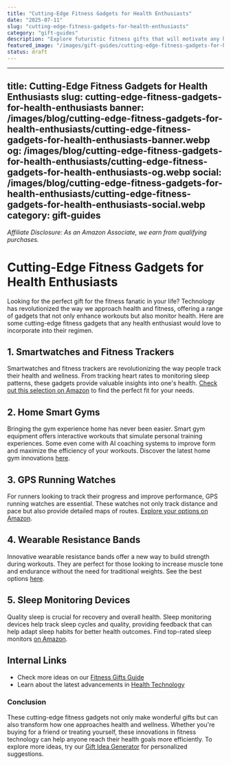 ```yaml
---
title: "Cutting-Edge Fitness Gadgets for Health Enthusiasts"
date: "2025-07-11"
slug: "cutting-edge-fitness-gadgets-for-health-enthusiasts"
category: "gift-guides"
description: "Explore futuristic fitness gifts that will motivate any health enthusiast in your life to level up their game."
featured_image: "/images/gift-guides/cutting-edge-fitness-gadgets-for-health-enthusiasts/banner.webp"
status: draft
---
```


---
   title: Cutting-Edge Fitness Gadgets for Health Enthusiasts
   slug: cutting-edge-fitness-gadgets-for-health-enthusiasts
   banner: /images/blog/cutting-edge-fitness-gadgets-for-health-enthusiasts/cutting-edge-fitness-gadgets-for-health-enthusiasts-banner.webp
   og: /images/blog/cutting-edge-fitness-gadgets-for-health-enthusiasts/cutting-edge-fitness-gadgets-for-health-enthusiasts-og.webp
   social: /images/blog/cutting-edge-fitness-gadgets-for-health-enthusiasts/cutting-edge-fitness-gadgets-for-health-enthusiasts-social.webp
   category: gift-guides
   ---

*Affiliate Disclosure: As an Amazon Associate, we earn from qualifying purchases.*

# Cutting-Edge Fitness Gadgets for Health Enthusiasts

Looking for the perfect gift for the fitness fanatic in your life? Technology has revolutionized the way we approach health and fitness, offering a range of gadgets that not only enhance workouts but also monitor health. Here are some cutting-edge fitness gadgets that any health enthusiast would love to incorporate into their regimen.

## 1. Smartwatches and Fitness Trackers

Smartwatches and fitness trackers are revolutionizing the way people track their health and wellness. From tracking heart rates to monitoring sleep patterns, these gadgets provide valuable insights into one's health. [Check out this selection on Amazon](https://www.amazon.com/s?k=fitness+smartwatch&tag=bright-gift-20) to find the perfect fit for your needs.

## 2. Home Smart Gyms

Bringing the gym experience home has never been easier. Smart gym equipment offers interactive workouts that simulate personal training experiences. Some even come with AI coaching systems to improve form and maximize the efficiency of your workouts. Discover the latest home gym innovations [here](https://www.amazon.com/s?k=smart+home+gym&tag=bright-gift-20).

## 3. GPS Running Watches

For runners looking to track their progress and improve performance, GPS running watches are essential. These watches not only track distance and pace but also provide detailed maps of routes. [Explore your options on Amazon](https://www.amazon.com/s?k=gps+running+watch&tag=bright-gift-20).

## 4. Wearable Resistance Bands

Innovative wearable resistance bands offer a new way to build strength during workouts. They are perfect for those looking to increase muscle tone and endurance without the need for traditional weights. See the best options [here](https://www.amazon.com/s?k=wearable+resistance+bands&tag=bright-gift-20).

## 5. Sleep Monitoring Devices

Quality sleep is crucial for recovery and overall health. Sleep monitoring devices help track sleep cycles and quality, providing feedback that can help adapt sleep habits for better health outcomes. Find top-rated sleep monitors [on Amazon](https://www.amazon.com/s?k=sleep+monitoring+devices&tag=bright-gift-20).

## Internal Links
- Check more ideas on our [Fitness Gifts Guide](https://bright-gift.com/blog/fitness-gifts)
- Learn about the latest advancements in [Health Technology](https://bright-gift.com/blog/health-technology)

### Conclusion

These cutting-edge fitness gadgets not only make wonderful gifts but can also transform how one approaches health and wellness. Whether you're buying for a friend or treating yourself, these innovations in fitness technology can help anyone reach their health goals more efficiently. To explore more ideas, try our [Gift Idea Generator](https://bright-gift.com) for personalized suggestions.